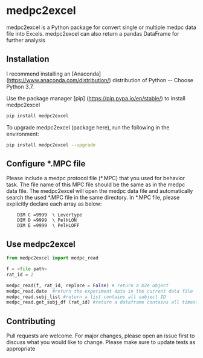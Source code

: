 # medpc2excel

medpc2excel is a Python package for convert single or multiple medpc data file into Excels. 
medpc2excel can also return a pandas DataFrame for further analysis

## Installation

I recommend installing an [Anaconda] (https://www.anaconda.com/distribution/) distribution of Python -- Choose Python 3.7. 

Use the package manager [pip] (https://pip.pypa.io/en/stable/) to install medpc2excel

```bash
pip install medpc2excel
```

To upgrade medpc2excel (package here), run the following in the environment:
```bash
pip install medpc2excel --upgrade
```

## Configure *.MPC file

Please include a medpc protocol file (*.MPC) that you used for behavior task.
The file name of this MPC file should be the same as in the medpc data file.
The medpc2excel will open the medpc data file and automatically search the used *.MPC file in the same directory.
In *.MPC file, please explicitly declare each array as below:
```text
    DIM C =9999  \ Levertype                     
    DIM D =9999  \ PelHLON                       
    DIM E =9999  \ PelHLOFF                      
```

## Use medpc2excel

```python
from medpc2excel import medpc_read 

f = <file path>
rat_id = 2

medpc_read(f, rat_id, replace = False) # return a m2e object
medpc_read.date  #return the experiment data in the current data file
medpc_read.subj_list #return a list contains all subject ID
medpc_read.get_subj_df (rat_id) #return a dataframe contains all timestamp arrays for rat #2
```

## Contributing

Pull requests are welcome. For major changes, please open an issue first to discuss what you would like to change. 
Please make sure to update tests as appropriate


